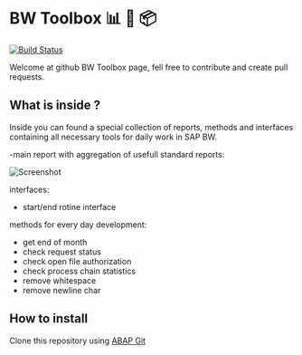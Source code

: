 # BW Toolbox 📊 🔨 📦

[![Build Status](https://travis-ci.com/pawelwiejkut/bw_toolbox.svg?branch=master)](https://travis-ci.com/pawelwiejkut/bw_toolbox)

Welcome at github BW Toolbox page, fell free to contribute and create pull requests.

## What is inside ?

Inside you can found a special collection of reports, methods and interfaces containing all necessary tools for daily work in SAP BW.

-main report with aggregation of usefull standard reports:

![Screenshot](https://i.imgur.com/b3fRaoL.png)


interfaces:
- start/end rotine interface

methods for every day development:
- get end of month
- check request status
- check open file authorization
- check process chain statistics
- remove whitespace
- remove newline char

## How to install
Clone this repository using [ABAP Git](https://github.com/larshp/abapGit)

